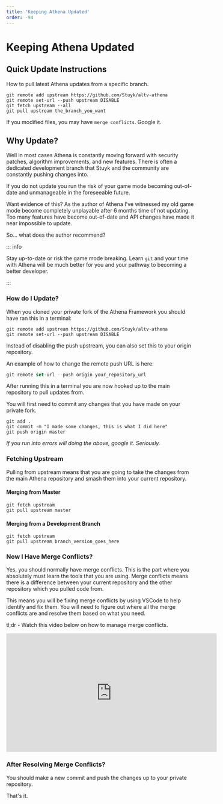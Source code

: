 ```yaml
---
title: 'Keeping Athena Updated'
order: -94
---
```


# Keeping Athena Updated

## Quick Update Instructions

How to pull latest Athena updates from a specific branch.

```
git remote add upstream https://github.com/Stuyk/altv-athena
git remote set-url --push upstream DISABLE
git fetch upstream --all
git pull upstream the_branch_you_want
```

If you modified files, you may have `merge conflicts`. Google it.


## Why Update?

Well in most cases Athena is constantly moving forward with security patches, algorithm improvements, and new features. There is often a dedicated development branch that Stuyk and the community are constantly pushing changes into.

If you do not update you run the risk of your game mode becoming out-of-date and unmanageable in the foreseeable future.

Want evidence of this? As the author of Athena I've witnessed my old game mode become completely unplayable after 6 months time of not updating. Too many features have become out-of-date and API changes have made it near impossible to update.

So... what does the author recommend?

::: info

Stay up-to-date or risk the game mode breaking. Learn `git` and your time with Athena will be much better for you and your pathway to becoming a better developer.

:::

### How do I Update?

When you cloned your private fork of the Athena Framework you should have ran this in a terminal:

```
git remote add upstream https://github.com/Stuyk/altv-athena
git remote set-url --push upstream DISABLE
```

Instead of disabling the push upstream, you can also set this to your origin repository.

An example of how to change the remote push URL is here:
```ts
git remote set-url --push origin your_repository_url
```

After running this in a terminal you are now hooked up to the main repository to pull updates from.

You will first need to commit any changes that you have made on your private fork.

```
git add .
git commit -m "I made some changes, this is what I did here"
git push origin master
```

_If you run into errors will doing the above, google it. Seriously._

### Fetching Upstream

Pulling from upstream means that you are going to take the changes from the main Athena repository and smash them into your current repository.

#### Merging from Master

```
git fetch upstream
git pull upstream master
```

#### Merging from a Development Branch

```
git fetch upstream
git pull upstream branch_version_goes_here
```

### Now I Have Merge Conflicts?

Yes, you should normally have merge conflicts. This is the part where you absolutely must learn the tools that you are using. Merge conflicts means there is a difference between your current repository and the other repository which you pulled code from.

This means you will be fixing merge conflicts by using VSCode to help identify and fix them. You will need to figure out where all the merge conflicts are and resolve them based on what you need.

tl;dr - Watch this video below on how to manage merge conflicts.

<iframe width="560" height="315" src="https://www.youtube.com/embed/QmKdodJU-js" title="YouTube video player" frameborder="0" allow="accelerometer; autoplay; clipboard-write; encrypted-media; gyroscope; picture-in-picture" allowfullscreen></iframe>

### After Resolving Merge Conflicts?

You should make a new commit and push the changes up to your private repository.

That's it.
